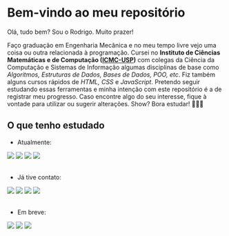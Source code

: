 # Bem-vindo ao meu repositório
Olá, tudo bem? Sou o Rodrigo. Muito prazer!

Faço graduação em Engenharia Mecânica e no meu tempo livre vejo uma coisa ou outra relacionada à programação.
Cursei no __Instituto de Ciências Matemáticas e de Computação ([ICMC-USP](https://www.icmc.usp.br/))__ com colegas da Ciência da Computação e 
Sistemas de Informação algumas disciplinas de base como _Algoritmos, Estruturas de Dados, Bases de Dados, POO, etc_.
Fiz também alguns cursos rápidos de _HTML, CSS_ e _JavaScript_. Pretendo seguir estudando essas ferramentas e minha 
intenção com este repositório é a de registrar meu progresso. Caso encontre algo do seu interesse, fique à vontade 
para utilizar ou sugerir alterações. Show? Bora estudar! 🙂✌🏻
## O que tenho estudado
- Atualmente:
<div>
	<a> <img src="https://img.shields.io/badge/HTML5-E34F26?style=for-the-badge&logo=html5&logoColor=white" target="_blank"> </a>
	<a> <img src="https://img.shields.io/badge/CSS3-1572B6?style=for-the-badge&logo=css3&logoColor=white" target="_blank"> </a>
	<a> <img src="https://img.shields.io/badge/JavaScript-F7DF1E?style=for-the-badge&logo=javascript&logoColor=black" target="_blank"> </a>
	<a> <img src="https://img.shields.io/badge/GIT-E44C30?style=for-the-badge&logo=git&logoColor=white" target="_blank"> </a>
	
</div> <br>

- Já tive contato:
<div>
	<a> <img src="https://img.shields.io/badge/C-00599C?style=for-the-badge&logo=c&logoColor=white" target="_blank"> </a>
	<a> <img src="https://img.shields.io/badge/Java-ED8B00?style=for-the-badge&logo=java&logoColor=white" target="_blank"> </a>
	<a> <img src="https://img.shields.io/badge/C%2B%2B-00599C?style=for-the-badge&logo=c%2B%2B&logoColor=white" target="_blank"> </a>
	<a> <img src="https://img.shields.io/badge/Python-14354C?style=for-the-badge&logo=python&logoColor=white" target="_blank"> </a>
</div> <br>

- Em breve:
<div>
	<a> <img src="https://img.shields.io/badge/React-20232A?style=for-the-badge&logo=react&logoColor=61DAFB" target="_blank"> </a>
	<a> <img src="https://img.shields.io/badge/Node.js-43853D?style=for-the-badge&logo=node.js&logoColor=white" target="_blank"> </a>	
	<a> <img src="https://img.shields.io/badge/Express.js-404D59?style=for-the-badge" target="_blank"> </a>
</div>
